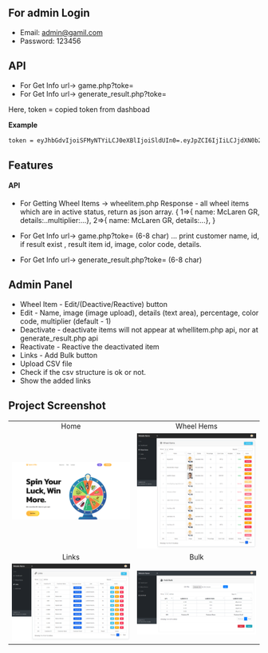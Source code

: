 ## For admin Login
- Email: admin@gamil.com
- Password: 123456

## API
- For Get Info url-> game.php?toke=
- For Get Info url-> generate_result.php?toke=

Here, token = copied token from dashboad 

**Example**
```bash
token = eyJhbGdvIjoiSFMyNTYiLCJ0eXBlIjoiSldUIn0=.eyJpZCI6IjIiLCJjdXN0b21lcl9pZCI6IkItMzQ0NSIsImN1c3RvbWVyX25hbWUiOiJSYWhhdHVsIHJhYmJpIn0=.NmFjOWY3ZjQwYjIyZGNkZWFjNzNiMjE0MzQzNjkzYTIyYTYyYTUxZmMyODM4ZWI4MjI0OGM4YjZiOTY1MjVkOA==                                
```

## Features

#### API
- For Getting Wheel Items -> wheelitem.php 
Response - all wheel items which are in active status, return as json array. 
{ 1=>{ name: McLaren GR, details:..multiplier:...},
2=>{ name: McLaren GR, details:...},
}

- For Get Info url-> game.php?toke= (6-8 char) … print customer name, id, if result exist , result item id, image, color code, details.  

- For Get Info url-> generate_result.php?toke= (6-8 char)



## Admin Panel 

- Wheel Item - Edit/(Deactive/Reactive) button
- Edit - Name, image (image upload), details (text area), percentage, color code,  multiplier (default - 1) 
- Deactivate - deactivate items will not appear at whellitem.php api, nor at generate_result.php api
- Reactivate - Reactive the deactivated item
- Links - Add Bulk button
- Upload CSV file
- Check if the csv structure is ok or not. 
- Show the added links 



## Project Screenshot

|   |   |
|:---:|:---:|
|Home|Wheel Hems|
|![Home](https://github.com/learnwithfair/game-project/blob/main/screenshot/home.png)|![Hems](https://github.com/learnwithfair/game-project/blob/main/screenshot/wheel-hems.png)| 
|Links|Bulk|
|![Links](https://github.com/learnwithfair/game-project/blob/main/screenshot/links.png)| ![Bulk](https://github.com/learnwithfair/game-project/blob/main/screenshot/add-bulk.png)|


